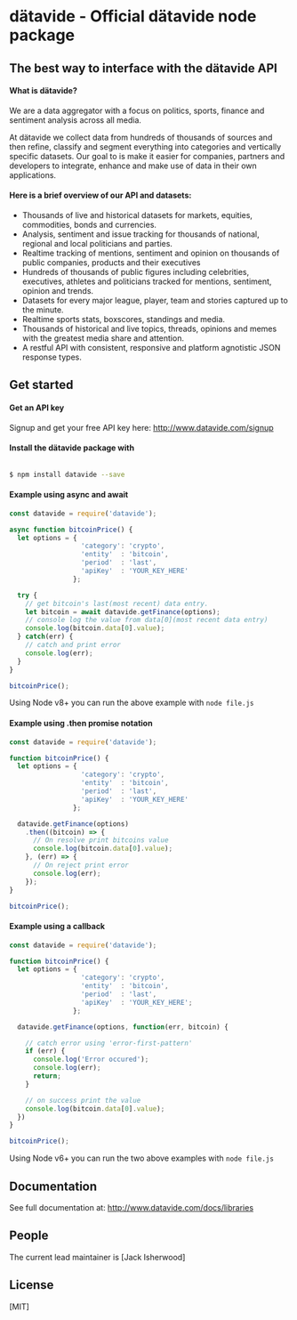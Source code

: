 # d&auml;tavide - Official d&auml;tavide node package

## The best way to interface with the d&auml;tavide API
#### What is d&auml;tavide?
We are a data aggregator with a focus on politics, sports, finance and sentiment analysis across all media.

At dätavide we collect data from hundreds of thousands of sources and then refine, classify and segment everything into categories and vertically specific datasets. Our goal to is make it easier for companies, partners and developers to integrate, enhance and make use of data in their own applications.
#### Here is a brief overview of our API and datasets:
- Thousands of live and historical datasets for markets, equities, commodities, bonds and currencies.
- Analysis, sentiment and issue tracking for thousands of national, regional and local politicians and parties.
- Realtime tracking of mentions, sentiment and opinion on thousands of public companies, products and their executives
- Hundreds of thousands of public figures including celebrities, executives, athletes and politicians tracked for mentions, sentiment, opinion and trends.
- Datasets for every major league, player, team and stories captured up to the minute.
- Realtime sports stats, boxscores, standings and media.
- Thousands of historical and live topics, threads, opinions and memes with the greatest media share and attention.
- A restful API with consistent, responsive and platform agnotistic JSON response types.

## Get started
#### Get an API key
Signup and get your free API key here: <http://www.datavide.com/signup>
#### Install the d&auml;tavide package with
```bash

$ npm install datavide --save
```

#### Example using async and await
```js
const datavide = require('datavide');

async function bitcoinPrice() {
  let options = {
                  'category': 'crypto',
                  'entity'  : 'bitcoin',
                  'period'  : 'last',
                  'apiKey'  : 'YOUR_KEY_HERE'
                };

  try {
    // get bitcoin's last(most recent) data entry.
    let bitcoin = await datavide.getFinance(options);
    // console log the value from data[0](most recent data entry)
    console.log(bitcoin.data[0].value);
  } catch(err) {
    // catch and print error
    console.log(err);
  }
}

bitcoinPrice();
```
Using Node v8+ you can run the above example with `node file.js`

#### Example using .then promise notation
```js
const datavide = require('datavide');

function bitcoinPrice() {
  let options = {
                  'category': 'crypto',
                  'entity'  : 'bitcoin',
                  'period'  : 'last',
                  'apiKey'  : 'YOUR_KEY_HERE'
                };

  datavide.getFinance(options)
    .then((bitcoin) => {
      // On resolve print bitcoins value
      console.log(bitcoin.data[0].value);
    }, (err) => {
      // On reject print error
      console.log(err);
    });
}

bitcoinPrice();
```

#### Example using a callback
```js
const datavide = require('datavide');

function bitcoinPrice() {
  let options = {
                  'category': 'crypto',
                  'entity'  : 'bitcoin',
                  'period'  : 'last',
                  'apiKey'  : 'YOUR_KEY_HERE';
                };

  datavide.getFinance(options, function(err, bitcoin) {

    // catch error using 'error-first-pattern'
    if (err) {
      console.log('Error occured');
      console.log(err);
      return;
    }

    // on success print the value
    console.log(bitcoin.data[0].value);
  })
}

bitcoinPrice();
```
Using Node v6+ you can run the two above examples with `node file.js`

## Documentation
  See full documentation at: <http://www.datavide.com/docs/libraries>

## People
  The current lead maintainer is [Jack Isherwood]

## License
  [MIT]

